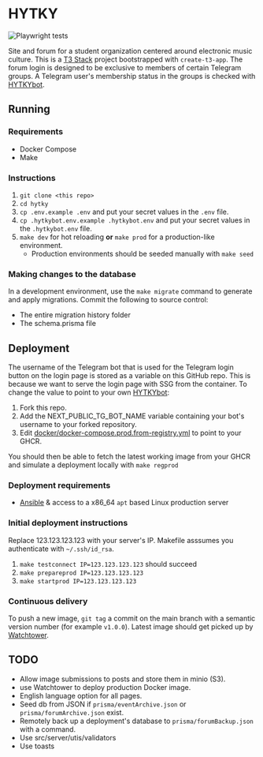 # HYTKY

![Playwright tests](https://github.com/zeeket/hytky/actions/workflows/playwright.yml/badge.svg)

Site and forum for a student organization centered around electronic music culture. This is a [T3 Stack](https://create.t3.gg/) project bootstrapped with `create-t3-app`.
The forum login is designed to be exclusive to members of certain Telegram groups. A Telegram user's membership status in the groups is checked with [HYTKYbot](https://github.com/zeeket/HYTKYbot).

## Running

### Requirements
- Docker Compose
- Make

### Instructions

1. `git clone <this repo>`
2. `cd hytky`
3. `cp .env.example .env` and put your secret values in the `.env` file.
4. `cp .hytkybot.env.example .hytkybot.env` and put your secret values in the `.hytkybot.env` file.
5. `make dev` for hot reloading **or** `make prod` for a production-like environment.
    - Production environments should be seeded manually with `make seed`

### Making changes to the database
In a development environment, use the `make migrate` command to generate and apply migrations.
Commit the following to source control:
- The entire migration history folder
- The schema.prisma file

## Deployment

The username of the Telegram bot that is used for the Telegram login button on the login page is stored as a variable on this GitHub repo. This is because we want to serve the login page with SSG from the container.
To change the value to point to your own [HYTKYbot](https://github.com/zeeket/HYTKYbot):
1. Fork this repo.  
2. Add the NEXT_PUBLIC_TG_BOT_NAME variable containing your bot's username to your forked repository.  
3. Edit [docker/docker-compose.prod.from-registry.yml](docker/docker-compose.prod.from-registry.yml) to point to your GHCR.

You should then be able to fetch the latest working image from your GHCR and simulate a deployment locally with `make regprod`

### Deployment requirements
  - [Ansible](https://github.com/ansible/ansible) & access to a x86_64 `apt` based Linux production server

### Initial deployment instructions
Replace 123.123.123.123 with your server's IP. Makefile asssumes you authenticate with `~/.ssh/id_rsa`.
  1. `make testconnect IP=123.123.123.123` should succeed
  2. `make prepareprod IP=123.123.123.123`
  3. `make startprod IP=123.123.123.123`
  
### Continuous delivery
To push a new image, `git tag` a commit on the main branch with a semantic version number (for example `v1.0.0`).
Latest image should get picked up by [Watchtower](https://containrrr.dev/watchtower/).

## TODO
- Allow image submissions to posts and store them in minio (S3).
- use Watchtower to deploy production Docker image.
- English language option for all pages.
- Seed db from JSON if `prisma/eventArchive.json` or `prisma/forumArchive.json` exist.  
- Remotely back up a deployment's database to `prisma/forumBackup.json` with a command.
- Use src/server/utis/validators
- Use toasts